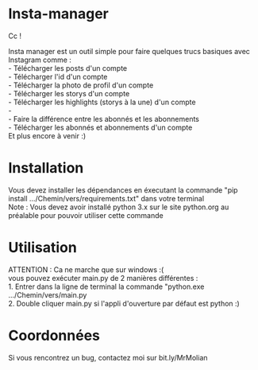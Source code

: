 # Insta-manager

Cc ! 

Insta manager est un outil simple pour faire quelques trucs basiques avec Instagram comme :  
      - Télécharger les posts d'un compte  
      - Télécharger l'id d'un compte            
      - Télécharger la photo de profil d'un compte      
      - Télécharger les storys d'un compte      
      - Télécharger les highlights (storys à la une) d'un compte      
      -      
      - Faire la différence entre les abonnés et les abonnements      
      - Télécharger les abonnés et abonnements d'un compte      
      Et plus encore à venir :)
# Installation
  Vous devez installer les dépendances en éxecutant la commande "pip install .../Chemin/vers/requirements.txt" dans votre terminal      
  Note : Vous devez avoir installé python 3.x sur le site python.org au préalable pour pouvoir utiliser cette commande

# Utilisation
  ATTENTION : Ca ne marche que sur windows :(      
  vous pouvez exécuter main.py de 2 manières différentes :      
        1. Entrer dans la ligne de terminal la commande "python.exe .../Chemin/vers/main.py      
        2. Double cliquer main.py si l'appli d'ouverture par défaut est python :)
# Coordonnées 
  Si vous rencontrez un bug, contactez moi sur bit.ly/MrMolian 
